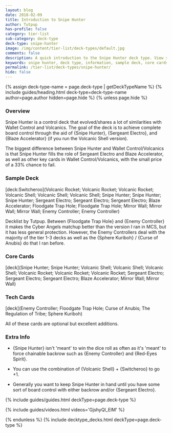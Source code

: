 ```yaml
---
layout: blog
date: 2018-02-09
title: Introduction to Snipe Hunter
author: Tutpup
has-profile: false
category: tier-list
sub-category: deck-type
deck-type: snipe-hunter
image: /img/content/tier-list/deck-types/default.jpg
comments: false
description: A quick introduction to the Snipe Hunter deck type. View sample deck, core cards, tech cards, quick tips, guides, videos and other information.
keywords: snipe hunter, deck type, information, sample deck, core cards, tech cards, quick tips, guides, videos
permalink: /tier-list/deck-types/snipe-hunter/
hide: false
---
```


{% assign deck-type-name = page.deck-type | getDeckTypeName %}
{% include guides/heading.html deck-type=deck-type-name author=page.author hidden=page.hide %}
{% unless page.hide %}

### Overview
Snipe Hunter is a control deck that evolved/shares a lot of similarities with Wallet Control and Volcanics. The goal of the deck is to achieve complete board control through the aid of {Snipe Hunter}, {Sergeant Electro}, and {Blaze Accelerator} (if you run the Volcanic Shell version).

The biggest difference between Snipe Hunter and Wallet Control/Volcanics is that Snipe Hunter fills the role of Sergeant Electro and Blaze Accelerator, as well as other key cards in Wallet Control/Volcanics, with the small price of a 33% chance to fail.

### Sample Deck

[deck:Switcheroo](Volcanic Rocket; Volcanic Rocket; Volcanic Rocket; Volcanic Shell; Volcanic Shell; Volcanic Shell; Snipe Hunter; Snipe Hunter; Snipe Hunter; Sergeant Electro; Sergeant Electro; Sergeant Electro; Blaze Accelerator; Floodgate Trap Hole; Floodgate Trap Hole; Mirror Wall; Mirror Wall; Mirror Wall; Enemy Controller; Enemy Controller)

Decklist by Tutpup. Between {Floodgate Trap Hole} and {Enemy Controller} it makes the Cyber Angels matchup better than the version I ran in MCS, but it has less general protection. However, the Enemy Controllers deal with the majority of the tier 1-3 decks as well as the {Sphere Kuriboh} / {Curse of Anubis} do that I ran before.

### Core Cards

[deck](Snipe Hunter; Snipe Hunter; Volcanic Shell; Volcanic Shell; Volcanic Shell; Volcanic Rocket; Volcanic Rocket; Volcanic Rocket; Sergeant Electro; Sergeant Electro; Sergeant Electro; Blaze Accelerator; Mirror Wall; Mirror Wall)

### Tech Cards

[deck](Enemy Controller; Floodgate Trap Hole; Curse of Anubis; The Regulation of Tribe; Sphere Kuriboh)

All of these cards are optional but excellent additions.

### Extra Info

- {Snipe Hunter} isn't 'meant' to win the dice roll as often as it's 'meant' to force chainable backrow such as {Enemy Controller} and {Red-Eyes Spirit}.

- You can use the combination of {Volcanic Shell} + {Switcheroo} to go +1.

- Generally you want to keep Snipe Hunter in hand until you have some sort of board control with either backrow and/or {Sergeant Electro}.

{% include guides/guides.html deckType=page.deck-type %}

{% include guides/videos.html videos='GjshyQl_ElM' %}

{% endunless %}
{% include decktype_decks.html deckType=page.deck-type %}
